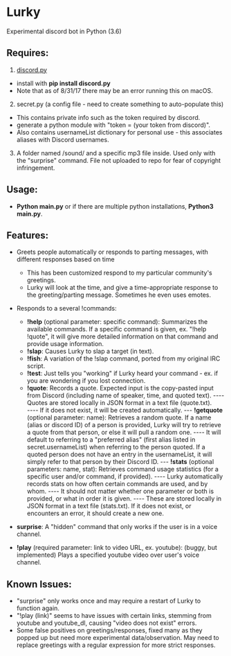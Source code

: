 # Lurky
Experimental discord bot in Python (3.6)

## Requires:
1. <a href="https://github.com/Rapptz/discord.py">discord.py</a> 
- install with <b>pip install discord.py</b>  
- Note that as of 8/31/17 there may be an error running this on macOS.
2. secret.py (a config file - need to create something to auto-populate this)
- This contains private info such as the token required by discord.
- generate a python module with "token = (your token from discord)".
- Also contains usernameList dictionary for personal use - this associates aliases with Discord usernames.
3. A folder named /sound/ and a specific mp3 file inside.  Used only with the "surprise" command.  File not uploaded to repo for fear of copyright infringement.

## Usage:
- <b>Python main.py</b> or if there are multiple python installations, <b>Python3 main.py</b>.

## Features:
- Greets people automatically or responds to parting messages, with different responses based on time
  - This has been customized respond to my particular community's greetings.
  - Lurky will look at the time, and give a time-appropriate response to the greeting/parting message.  Sometimes he even uses emotes.

- Responds to a several !commands:
  - __!help__ (optional parameter: specific command): Summarizes the available commands.  If a specific command is given, ex. "!help !quote", it will give more detailed information on that command and provide usage information.
   - __!slap__: Causes Lurky to slap a target (in text).
   - __!fish__: A variation of the !slap command, ported from my original IRC script.
   - __!test__: Just tells you "working" if Lurky heard your command - ex. if you are wondering if you lost connection.
   - __!quote__: Records a quote.  Expected input is the copy-pasted input from Discord (including name of speaker, time, and quoted text).
---- Quotes are stored locally in JSON format in a text file (quote.txt).  
---- If it does not exist, it will be created automatically.
--- __!getquote__ (optional parameter: name): Retrieves a random quote.  If a name (alias or discord ID) of a person is provided, Lurky will try to retrieve a quote from that person, or else it will pull a random one.
---- It will default to referring to a "preferred alias" (first alias listed in secret.usernameList) when referring to the person quoted.  If a quoted person does not have an entry in the usernameList, it will simply refer to that person by their Discord ID.
--- __!stats__ (optional parameters: name, stat): Retrieves command usage statistics (for a specific user and/or command, if provided).
---- Lurky automatically records stats on how often certain commands are used, and by whom. 
---- It should not matter whether one parameter or both is provided, or what in order it is given.
---- These are stored locally in JSON format in a text file (stats.txt).  If it does not exist, or encounters an error, it should create a new one.
- __surprise__: A "hidden" command that only works if the user is in a voice channel.
- __!play__ (required parameter: link to video URL, ex. youtube): (buggy, but implemented) Plays a specified youtube video over user's voice channel.

## Known Issues:
- "surprise" only works once and may require a restart of Lurky to function again.
- "!play (link)" seems to have issues with certain links, stemming from youtube and youtube_dl, causing "video does not exist" errors.
- Some false positives on greetings/responses, fixed many as they popped up but need more experimental data/observation.  May need to replace greetings with a regular expression for more strict responses.

